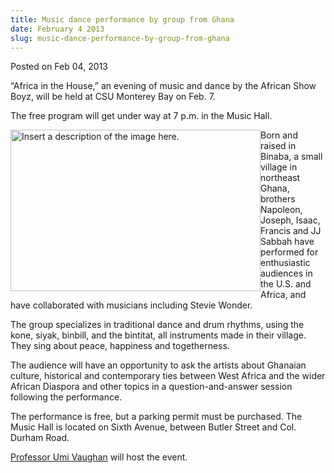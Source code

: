 ```yaml
---
title: Music dance performance by group from Ghana
date: February 4 2013
slug: music-dance-performance-by-group-from-ghana
---
```


 



<span class="date">Posted on Feb 04, 2013    </span>
<p>&#x201C;Africa in the House,&#x201D; an evening of music and dance by the
African Show Boyz, will be held at CSU Monterey Bay on Feb. 7.</p>
<p>The free program will get under way at 7 p.m. in the Music
Hall.</p>
<p><img alt="Insert a description of the image here." src="https://news.csumb.edu/sites/default/files/65/attachments/news/images/african_showboyz.for_web.jpg" style="float:left; width:400px; height:258px">Born and raised in
Binaba, a small village in northeast Ghana, brothers Napoleon,
Joseph, Isaac, Francis and JJ Sabbah have performed for
enthusiastic audiences in the U.S. and Africa, and have
collaborated with musicians including Stevie Wonder.</img></p>
<p>The group specializes in traditional dance and drum rhythms,
using the kone, siyak, binbill, and the bintitat, all instruments
made in their village. They sing about peace, happiness and
togetherness.</p>
<p>The audience will have an opportunity to ask the artists about
Ghanaian culture, historical and contemporary ties between West
Africa and the wider African Diaspora and other topics in a
question-and-answer session following the performance.</p>
<p>The performance is free, but a parking permit must be purchased.
The Music Hall is located on Sixth Avenue, between Butler Street
and Col. Durham Road.</p>
<p><a href="https://hcom.csumb.edu/umi-vaughan-0" rel="nofollow">Professor Umi Vaughan</a> will host the event.</p>





 
